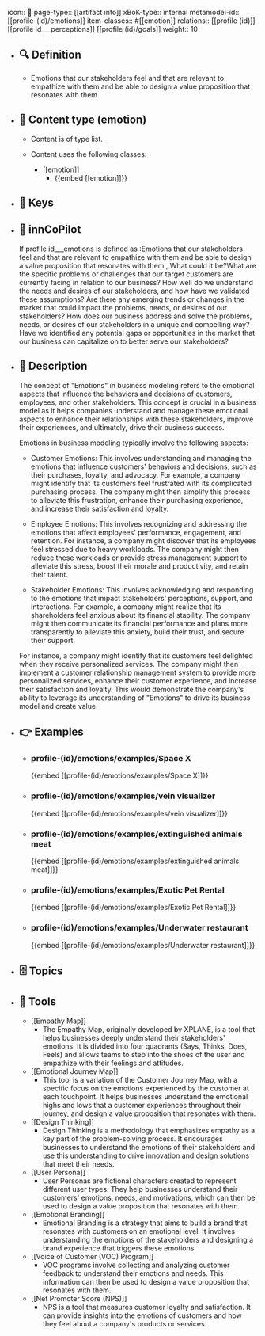 icon:: 🧿
page-type:: [[artifact info]]
xBoK-type:: internal
metamodel-id:: [[profile-(id)/emotions]]
item-classes:: #[[emotion]]
relations:: [[profile (id)]] [[profile id___perceptions]] [[profile (id)/goals]]
weight:: 10

- ## 🔍 Definition
  - Emotions that our stakeholders feel and that are relevant to empathize with them and be able to design a value proposition that resonates with them.
- ## 📰 Content type (emotion)
  - Content is of type list.
  
  - Content uses the following classes:
    - [[emotion]]
      - {{embed [[emotion]]}}
  
- ## 🔑 Keys
  
- ## 🤖 innCoPilot
  If profile id___emotions is defined as :Emotions that our stakeholders feel and that are relevant to empathize with them and be able to design a value proposition that resonates with them., What could it be?What are the specific problems or challenges that our target customers are currently facing in relation to our business?
  How well do we understand the needs and desires of our stakeholders, and how have we validated these assumptions?
  Are there any emerging trends or changes in the market that could impact the problems, needs, or desires of our stakeholders?
  How does our business address and solve the problems, needs, or desires of our stakeholders in a unique and compelling way?
  Have we identified any potential gaps or opportunities in the market that our business can capitalize on to better serve our stakeholders?
- ## 📖 Description
  The concept of "Emotions" in business modeling refers to the emotional aspects that influence the behaviors and decisions of customers, employees, and other stakeholders. This concept is crucial in a business model as it helps companies understand and manage these emotional aspects to enhance their relationships with these stakeholders, improve their experiences, and ultimately, drive their business success.
  
  Emotions in business modeling typically involve the following aspects:
  
  - Customer Emotions: This involves understanding and managing the emotions that influence customers' behaviors and decisions, such as their purchases, loyalty, and advocacy. For example, a company might identify that its customers feel frustrated with its complicated purchasing process. The company might then simplify this process to alleviate this frustration, enhance their purchasing experience, and increase their satisfaction and loyalty.
  
  - Employee Emotions: This involves recognizing and addressing the emotions that affect employees' performance, engagement, and retention. For instance, a company might discover that its employees feel stressed due to heavy workloads. The company might then reduce these workloads or provide stress management support to alleviate this stress, boost their morale and productivity, and retain their talent.
  
  - Stakeholder Emotions: This involves acknowledging and responding to the emotions that impact stakeholders' perceptions, support, and interactions. For example, a company might realize that its shareholders feel anxious about its financial stability. The company might then communicate its financial performance and plans more transparently to alleviate this anxiety, build their trust, and secure their support.
  
  For instance, a company might identify that its customers feel delighted when they receive personalized services. The company might then implement a customer relationship management system to provide more personalized services, enhance their customer experience, and increase their satisfaction and loyalty. This would demonstrate the company's ability to leverage its understanding of "Emotions" to drive its business model and create value.
- ## 👉 Examples
  - ### profile-(id)/emotions/examples/Space X
    {{embed [[profile-(id)/emotions/examples/Space X]]}}
  - ### profile-(id)/emotions/examples/vein visualizer
    {{embed [[profile-(id)/emotions/examples/vein visualizer]]}}
  - ### profile-(id)/emotions/examples/extinguished animals meat
    {{embed [[profile-(id)/emotions/examples/extinguished animals meat]]}}
  - ### profile-(id)/emotions/examples/Exotic Pet Rental
    {{embed [[profile-(id)/emotions/examples/Exotic Pet Rental]]}}
  - ### profile-(id)/emotions/examples/Underwater restaurant
    {{embed [[profile-(id)/emotions/examples/Underwater restaurant]]}}
  
- ## 🗄️ Topics
  
- ## 🧰 Tools
  - [[Empathy Map]]
    - The Empathy Map, originally developed by XPLANE, is a tool that helps businesses deeply understand their stakeholders' emotions. It is divided into four quadrants (Says, Thinks, Does, Feels) and allows teams to step into the shoes of the user and empathize with their feelings and attitudes.
  - [[Emotional Journey Map]]
    - This tool is a variation of the Customer Journey Map, with a specific focus on the emotions experienced by the customer at each touchpoint. It helps businesses understand the emotional highs and lows that a customer experiences throughout their journey, and design a value proposition that resonates with them.
  - [[Design Thinking]]
    - Design Thinking is a methodology that emphasizes empathy as a key part of the problem-solving process. It encourages businesses to understand the emotions of their stakeholders and use this understanding to drive innovation and design solutions that meet their needs.
  - [[User Persona]]
    - User Personas are fictional characters created to represent different user types. They help businesses understand their customers' emotions, needs, and motivations, which can then be used to design a value proposition that resonates with them.
  - [[Emotional Branding]]
    - Emotional Branding is a strategy that aims to build a brand that resonates with customers on an emotional level. It involves understanding the emotions of the stakeholders and designing a brand experience that triggers these emotions.
  - [[Voice of Customer (VOC) Program]]
    - VOC programs involve collecting and analyzing customer feedback to understand their emotions and needs. This information can then be used to design a value proposition that resonates with them.
  - [[Net Promoter Score (NPS)]]
    - NPS is a tool that measures customer loyalty and satisfaction. It can provide insights into the emotions of customers and how they feel about a company's products or services.
